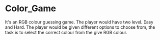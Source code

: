 # Color_Game
It's an RGB colour guessing game. The player would have two level. Easy and Hard. The player would be given different options to choose from, the task is to select the correct colour from the give RGB colour.    
